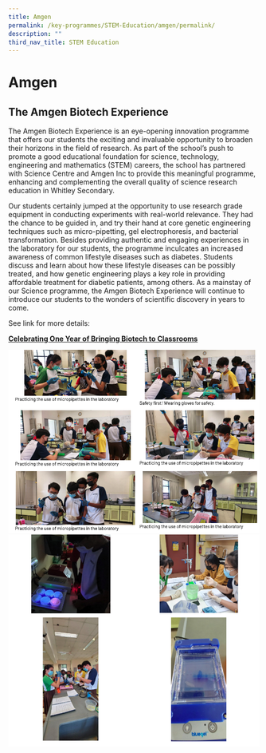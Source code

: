 ```yaml
---
title: Amgen
permalink: /key-programmes/STEM-Education/amgen/permalink/
description: ""
third_nav_title: STEM Education
---
```

Amgen
=====

The Amgen Biotech Experience
----------------------------

The Amgen Biotech Experience is an eye-opening innovation programme that offers our students the exciting and invaluable opportunity to broaden their horizons in the field of research. As part of the school’s push to promote a good educational foundation for science, technology, engineering and mathematics (STEM) careers, the school has partnered with Science Centre and Amgen Inc to provide this meaningful programme, enhancing and complementing the overall quality of science research education in Whitley Secondary.

  

Our students certainly jumped at the opportunity to use research grade equipment in conducting experiments with real-world relevance. They had the chance to be guided in, and try their hand at core genetic engineering techniques such as micro-pipetting, gel electrophoresis, and bacterial transformation. Besides providing authentic and engaging experiences in the laboratory for our students, the programme inculcates an increased awareness of common lifestyle diseases such as diabetes. Students discuss and learn about how these lifestyle diseases can be possibly treated, and how genetic engineering plays a key role in providing affordable treatment for diabetic patients, among others. As a mainstay of our Science programme, the Amgen Biotech Experience will continue to introduce our students to the wonders of scientific discovery in years to come.

  

See link for more details:

[**Celebrating One Year of Bringing Biotech to Classrooms**](https://www.science.edu.sg/stem-inc/news/abe-express)

![](/images/Amgen1.png)
![](/images/Amgen2.png)